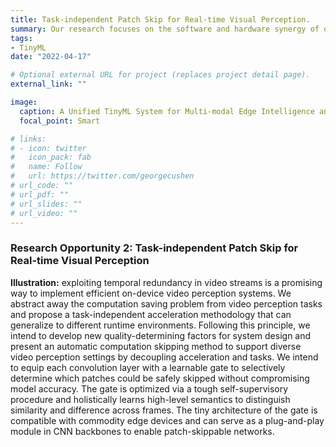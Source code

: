 ```yaml
---
title: Task-independent Patch Skip for Real-time Visual Perception.
summary: Our research focuses on the software and hardware synergy of on-device learning techniques, covering the scope of model-level neural network design, algorithm-level training optimization and hardware-level arithmetic acceleration.
tags:
- TinyML
date: "2022-04-17"

# Optional external URL for project (replaces project detail page).
external_link: ""

image:
  caption: A Unified TinyML System for Multi-modal Edge Intelligence and Real-time Visual Perception
  focal_point: Smart

# links:
# - icon: twitter
#   icon_pack: fab
#   name: Follow
#   url: https://twitter.com/georgecushen
# url_code: ""
# url_pdf: ""
# url_slides: ""
# url_video: ""
---
```


### Research Opportunity 2: Task-independent Patch Skip for Real-time Visual Perception

**Illustration:** exploiting temporal redundancy in video streams is a promising way to implement efficient on-device video perception systems. We abstract away the computation saving problem from video perception tasks and propose a task-independent acceleration methodology that can generalize to different runtime environments. Following this principle, we intend to develop new quality-determining factors for system design and present an automatic computation skipping method to support diverse video perception settings by decoupling acceleration and tasks. We intend to equip each convolution layer with a learnable gate to selectively determine which patches could be safely skipped without compromising model accuracy. The gate is optimized via a tough self-supervisory procedure and holistically learns high-level semantics to distinguish similarity and difference across frames. The tiny architecture of the gate is compatible with commodity edge devices and can serve as a plug-and-play module in CNN backbones to enable patch-skippable networks. 
